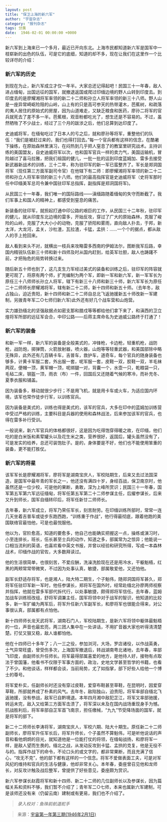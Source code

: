 ```yaml
---
layout: post
title: "保卫上海的新六军"
author: "宇宙杂志"
category: "报刊杂志"
tags: 分类
date:  1946-02-01 00:00:00 +0000
---
```

新六军到上海来已一个多月，最近已开向东北。上海市民都知道新六军是国军中一枝崭新的出色的队伍，可是它的底细，知道的却不多，现在让我们在这里作一个比较详尽的介绍：

### 新六军的历史

到现在为止，新六军成立才仅一年半。大家总还记得起吧！民国三十一年春，敌人进占缅甸，出国远征的国军，就撤退返国或爬过印缅边境的野人山转到印度去。到印度去的是廖耀湘将军率领的新二十二师和孙立人将军率领的新三十八师。野人山是一座异常崎岖险阻的山岭，山上有的只是高可参天的热带灌木，芭蕉树，和疏落的夷人居住的原始式的房屋，因为山道难走，又缺乏粮食和医药，廖孙二将军的官兵就死去了差不多一半。芭蕉根，观音粉都吃光了，想生还是不容易的。不过，虽然牺牲了不少战士，经过了三个月的跋涉之后，他们总算到达印度了。

史迪威将军，在缅甸吃过了日本人的亏之后，就和廖孙等将军，重整他们的队伍：“我们是被赶过来的，我们也得打回去。”每一个官兵都有这样的信念，在酷暑下操练，在原始森林里演习，在闷热到几乎把人窒息了的教室里研究战术。主持训练的美国盟友，自史迪威将军以次，也和国军官兵一样的卖力气，美国运输机，冒险越过了喜马拉雅，把我们祖国的健儿，一批一批的运到印度蓝姆加、雷多去接受新武器新战术的训练，三十二年，称为驻印军的新一军已蛮整齐了。军长是郑洞国将军（现任第三方面军副司令官）在他辖下有二师：即廖耀湘将军率领的新二十二师和孙立人将军率领的新三十八师。他们的最高指挥官是史迪威将军（史将军那时任中印缅美军总司令兼中国驻印军总指挥，副指挥是郑洞国将军)。

从民国三十一年春，我们唯一的国际路线——滇缅路随着缅甸的失守而断截了。我们军事上和国人的精神上，都感受到窒息的痛苦。

新装备的驻印军，就担起打通中印公路的艰巨的工作，从民国三十二年秋，驻印军的健儿，就从印度东北边境的雷多，开始反攻，穿过了广大的原始森林，克服了峻险的山岭，克服了大大小小的动物，克服了骄阳和雾雨，直向敌人扑去，于邦，新太洋，大龙河，孟关，沙杜渣，瓦拉渣，卡猛，孟拱：……一个个的据点，都从敌人的手上抢回来。

敌人看到来头不对，就横出一枝兵来攻略雷多西南的伊姆法尔，图断我军后路，幸国内精锐队伍新三十师和新十四师及时从国内赶到，给英军壮胆，敌人也踌躇不前，才把殆危的局势转换过来。

随后新五十师也到了，这几支生力军经过美式的装备和训练之后，驻印军的阵容就更可观了，将原有两个师，扩充编制为两个军，即新一军和新六军，新一军军长为原任三十八师师长孙立人将军，辖下有新三十八师和新三十师，新六军军长为原任二十二师师长廖耀湘将军，辖有新二十二师，新十四师和新五十师。（去年冬，敌占独山，迫近贵阳，新十四师和新二十二师自总北飞返驰援新五十师改新一军建制，另拨青年军二○七师归新六军)此外还有好几个战车营和山炮营。

实力雄劲缅北的坚强敌据点如密支那和腊戍等等都给他们拿下来了，和滇西的卫立煌将军所部的远征军会合，中印公路——后蒋主席命名为史迪威公路终于打通了！

### 新六军的装备

和新一军一样，新六军的装备是全般美式的，冲锋枪，卡边枪，轻重机枪，战防枪，战防炮，掷弹筒，火箭放射器，喷火器，山炮等等轻重武器，和美国部除中略无殊异，此外还有几百辆卡车，吉普车，救护车，道奇车，每个官兵的随身装备也够多，计黄卡军服二套，外出服一套，呢军服一套，皮鞋一双，胶鞋一双，羊毛袜两双，便帽一顶，黄军帽一顶，呢绑腿一对，背囊一个，水壶一只，乾粮袋一只，毛毡二床，钢盔一顶，雨衣（布）一件，回国后又还随着气候的寒冷，而补充冬、夏季衣服和铺盖。

因为装备多，移动就很少步行；不是用飞机，就是用卡车或火车，为适应国内环境，该军也常作徒步行军，以训练官兵。

因为装备是美式的，训练也得是美式的，该军的官兵，大多在印中的蓝姆加训练营中受过严格的训练，主要科目是兵器的使用和森林战法，后来参加该军的官兵，也得在雷多补行受训。

一般说来，新六军官兵的体格都很好，这是因为吃得饱穿得暖之故，在印缅，他们吃的是白米饭和素荤罐头以及花生米之类，营养很好，返国后，罐头虽然没有了，可是发实的给养，总还可装饱肚子。是的，身体要是不好，他们也不能使用笨重的装备，更不能打胜仗。

### 新六军的将星

该军军长是廖耀湘将军，廖将军是湖南宝庆人，军校陆期生，后来又去过法国深造，是国军中最年青的军长之一，他还没有满四十岁，身经百战，保卫南京时，他虽然还是一位少校，可是他的果断，勇敢，深为上峰所赏识；民国三十一年春，国军第五军第六军远征缅甸，将军任第五军第二十二师参谋主任，后擢参谋长，后来又升到师长，国军自缅转印后，将军任新廿二师师长。

去年春，新六军成立，将军乃荣任军长，刻苦耐劳。在印缅训练所部时，常常一连几天坐着吉普车或徒步东跑西跑，“训练重于作战”，他行得最彻底，跟着他跑的美国联络官最怕他，可是也最悦服他。

他以为，官阶愈高，知道的要愈多，他自己也能确实把握这一点，操练或演习时，小至连排长，班长，伍长甚至士兵的动作，知道之多，部属常为之惊异；他能说一口相当流利的英语，也喜欢看中英文书报，并曾以经验和研究所得，写成一本森林战术，印缅作战的官佐，大多数拜读过。

他的生活很简单，也很刻苦，不爱应酬，洗澡洗脸现在还是用冷水，干躯魁梧，红黑的两颊常常带微笑，不过因为处事认真，敏捷，部属敬爱他，又还怕他。

副军长舒适存将军，也是湘人，陆大特二期生，个子魁伟，随郑洞国将军甚久，郑将军任驻印军新一军时，他任参谋长，郑将军在国外时，经常赴缅北孙廖两师视察并指挥，他就在雷多军部代拆代行，以处事敏捷，颇得郑将军信任。去年春，蓝姆加战车训练班改组，舒将军调兼主任，国军将领中对于战军的智识，他知道的比较多，新一军扩编为两军后，将军升任新六军副军长，和廖将军也很能合得来，对公事很认真，部属都有点怕他。

新十四师师长龙天武将军，湖南石门人，军校陆期生，是新六军将领中躯体最魁梧的一位，声音也最宏亮，两三团人集中在一处讲话，不用扩音器大家也听得淸清楚楚。打仗又狠又稳，敌人谁都怕他。

他在十四师已十多年了；八一三之役，参加浏河，大场，罗店诸役，以作战英勇，士气异常旺盛，曾受伤多次，上海国军撤退后，转战湖南粤北诸地，去年春，率部飞印度，由副师长升任师长。将军最得部属喜爱的地方，是他待人好，接物有点取法于曾国藩，他看书不仅限于军事方面的，政治，史地文学甚至哲学的书籍，也看了不少。和他谈话，样样都会谈，当前局势，尤了如指掌，部下好些人给他一个博士的尊号。

将军爱朴实，任副师长时还没有穿过皮鞋，爱穿布鞋甚至草鞋，在昆明时，因爱穿草鞋，所部就养成了朴素的风气。去年冬，敌陷独山，迫贵阳，将军率部自缅北飞返驰援，没有参战，敌军已自黔境退。本年四月湘中敌犯芷江，将军又率部驰援，转运未完，敌入又给第三方面军击溃了，将军深以未及在国内战场重现身手为憾。抗战胜利后，将军率部自芷军首飞南京，担任缴械，“九九”节受降场面的国军，就是将军的部下。

新二十二师师长李涛将军，湖南宝庆人，军校六期、陆大十期生。原任新二十二师副师长，廖将军升任军长后，将军升师长，个子虽然不算魁伟，可是听他说话的声音和看他炯炯的目光，就知道他是一位能打仗的将领，在缅甸战扬，和廖将军一样，是敌人望而生畏的。缅北之战，从发动反攻到卡猛、孟拱的克复，他是无役不与的。指挥作战下的命令，不论口头的或文字的，都非常果断，而且充满了信心，“攻无不克”，他的部下都有这样的一个信念。将军不爱做表面工夫，可是对军风纪的维持和官兵的生活与健康，他却非常关心。本年春，委座曾召见他和龙师长，对反攻计触及战后整军，曾提供了好些意见，委座颇为赏识。

新六军参谋长赵霞将军和新十四师、新二十二师的几位副师长以及参谋长，因为篇幅关系和资料不够，我们暂不介绍了；青年军二○七师，本来也属新六军建制，可是该师还没有来（仍留云南）建制或有更易，我们也不介绍了。

> *录入校对：鱼珠前航道舵手*

>来源：[宇宙第一年第三期(1946年2月1日)](https://www.modernhistory.org.cn/#/Detailedreading?fileCode=9999_qk_21377&treeId=191978293&uniqTag=9999_qk_21377_0003&dirCode=86e0bfd14e604806beb3aaeed7fed45a&bzId=9999_qk_21377_0003&qkTitle=%E7%AC%AC%E4%B8%80%E5%B9%B4%E7%AC%AC%E4%B8%89%E6%9C%9F%281946%E5%B9%B42%E6%9C%881%E6%97%A5%29&imageUrl=https%3A%2F%2Fiiif.modernhistory.org.cn%2Fiiif%2F2%2F9999_qk_21377%252F9999_qk_21377_0003%252F9999_qk_21377_0003_0007.jpg&contUrl=https%3A%2F%2Fkrwxk-prod.oss-cn-beijing.aliyuncs.com%2F9999_qk_21377%2F9999_qk_21377_0003%2F9999_qk_21377_0003.json)
